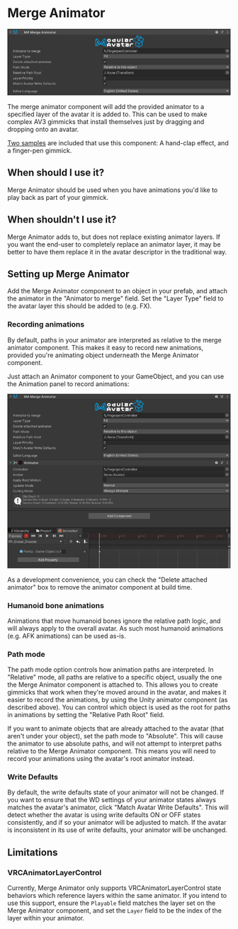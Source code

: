 ﻿# Merge Animator

![Merge Animator](merge-animator.png)

The merge animator component will add the provided animator to a specified layer of the avatar it is added to. This can be used to make complex AV3 gimmicks that install themselves just by dragging and dropping onto an avatar.

[Two samples](/docs/samples/) are included that use this component: A hand-clap effect, and a finger-pen gimmick.

## When should I use it?

Merge Animator should be used when you have animations you'd like to play back as part of your gimmick.

## When shouldn't I use it?

Merge Animator adds to, but does not replace existing animator layers. If you want the end-user to completely replace an animator layer, it may be better to have them replace it in the avatar descriptor in the traditional way.

## Setting up Merge Animator

Add the Merge Animator component to an object in your prefab, and attach the animator in the "Animator to merge" field. Set the "Layer Type" field to the avatar layer this should be added to (e.g. FX).

### Recording animations

By default, paths in your animator are interpreted as relative to the merge animator component. This makes it easy to record new animations, provided you're animating object underneath the Merge Animator component.

Just attach an Animator component to your GameObject, and you can use the Animation panel to record animations:

![Recording an animation using Merge Animator](merge-animator-record.png)

As a development convenience, you can check the "Delete attached animator" box to remove the animator component at build time.

### Humanoid bone animations

Animations that move humanoid bones ignore the relative path logic, and will always apply to the overall avatar. As such most humanoid animations (e.g. AFK animations) can be used as-is.

### Path mode

The path mode option controls how animation paths are interpreted. In "Relative" mode, all paths are relative to a
specific object, usually the one the Merge Animator component is attached to. This allows you to create gimmicks that
work when they're moved around in the avatar,
and makes it easier to record the animations, by using the Unity animator component (as described above). You can
control which object is used as the root for paths in animations by setting the "Relative Path Root" field.

If you want to animate objects that are already attached to the avatar (that aren't under your object), set the path mode to "Absolute". This will cause the animator to use absolute paths, and will not attempt to interpret paths relative to the Merge Animator component.
This means you will need to record your animations using the avatar's root animator instead.

### Write Defaults

By default, the write defaults state of your animator will not be changed. If you want to ensure that the WD settings of your animator states always matches the avatar's animator, click "Match Avatar Write Defaults".
This will detect whether the avatar is using write defaults ON or OFF states consistently, and if so your animator will be adjusted to match. If the avatar is inconsistent in its use of write defaults, your animator will be unchanged.

## Limitations

### VRCAnimatorLayerControl

Currently, Merge Animator only supports VRCAnimatorLayerControl state behaviors which reference layers within the same animator.
If you intend to use this support, ensure the `Playable` field matches the layer set on the Merge Animator component, and set the `Layer`
field to be the index of the layer within your animator.